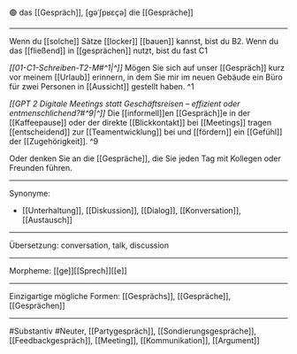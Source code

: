 🟢 das [[Gespräch]], [ɡəˈʃpʁɛçə]
die [[Gespräche]]

---
Wenn du [[solche]] Sätze [[locker]] [[bauen]] kannst, bist du B2. Wenn du das [[fließend]] in [[gesprächen]] nutzt, bist du fast C1

*[[01-C1-Schreiben-T2-M#^1|^]]* Mögen Sie sich auf unser [[Gespräch]] kurz vor meinem [[Urlaub]] erinnern, in dem Sie mir im neuen Gebäude ein Büro für zwei Personen in [[Aussicht]] gestellt haben. ^1


*[[GPT 2 Digitale Meetings statt Geschäftsreisen – effizient oder entmenschlichend?#^9|^]]* Die [[informell]]en [[Gespräch]]e in der [[Kaffeepause]] oder der direkte [[Blickkontakt]] bei [[Meetings]] tragen [[entscheidend]] zur [[Teamentwicklung]] bei und [[fördern]] ein [[Gefühl]] der [[Zugehörigkeit]]. ^9



Oder denken Sie an die [[Gespräche]], die Sie jeden Tag mit Kollegen oder Freunden führen. 

---
Synonyme:
- [[Unterhaltung]], [[Diskussion]], [[Dialog]], [[Konversation]], [[Austausch]]

---
Übersetzung: conversation, talk, discussion

---
Morpheme:
[[ge]][[Sprech]][[e]]

---
Einzigartige mögliche Formen: [[Gesprächs]], [[Gespräche]], [[Gesprächen]]

---
#Substantiv #Neuter, [[Partygespräch]], [[Sondierungsgespräche]], [[Feedbackgespräch]], [[Meeting]], [[Kommunikation]], [[Argument]]